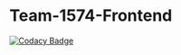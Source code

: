 # Team-1574-Frontend

[![Codacy Badge](https://api.codacy.com/project/badge/Grade/6c603b676746431fb2f1f265e6ffefe3)](https://app.codacy.com/gh/BuildForSDGCohort2/Team-1574-Frontend?utm_source=github.com&utm_medium=referral&utm_content=BuildForSDGCohort2/Team-1574-Frontend&utm_campaign=Badge_Grade_Settings)